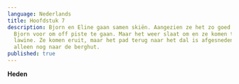 ```yaml
---
language: Nederlands
title: Hoofdstuk 7
description: Bjorn en Eline gaan samen skiën. Aangezien ze het zo goed kan, stelt
  Bjorn voor om off piste te gaan. Maar het weer slaat om en ze komen terecht in een
  lawine. Ze komen eruit, maar het pad terug naar het dal is afgesneden en ze kunnen
  alleen nog naar de berghut.
published: true
---
```


**Heden**